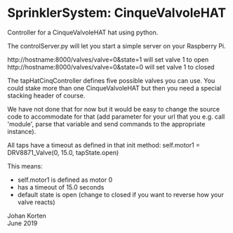 # SprinklerSystem: CinqueValvoleHAT
Controller for a CinqueValvoleHAT hat using python.

The controlServer.py will let you start a simple server on your Raspberry Pi.

http://hostname:8000/valves/valve=0&state=1 will set valve 1 to open
http://hostname:8000/valves/valve=0&state=0 will set valve 1 to closed

The tapHatCinqController defines five possible valves you can use.
You could stake more than one CinqueValvoleHAT but then you need a special stacking header of course.

We have not done that for now but it would be easy to change the source code to accommodate for that
(add parameter for your url that you e.g. call 'module', parse that variable and send commands to
the appropriate instance).

All taps have a timeout as defined in that init method:
self.motor1 = DRV8871_Valve(0, 15.0, tapState.open)

This means:
- self.motor1 is defined as motor 0
- has a timeout of 15.0 seconds
- default state is open (change to closed if you want to reverse how your valve reacts)

Johan Korten<br>
June 2019

